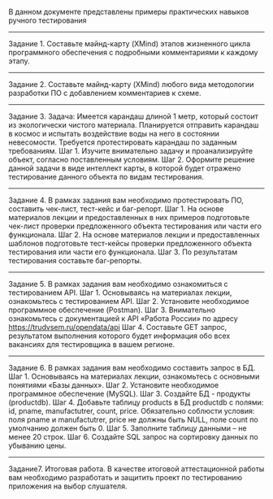 
В данном документе представлены примеры практических навыков ручного тестирования
***
Задание 1. Составьте майнд-карту (XMind) этапов жизненного цикла программного обеспечения с подробными комментариями к каждому этапу.
***
Задание 2. Составьте майнд-карту (XMind) любого вида методологии разработки ПО с добавлением комментариев к схеме.
***
Задание 3. Задача: Имеется карандаш длиной 1 метр, который состоит из экологически чистого материала. Планируется отправить карандаш в космос и испытать воздействие воды на него в состоянии невесомости. Требуется протестировать карандаш по заданным требованиям.
Шаг 1. Изучите внимательно задачу и проанализируйте объект, согласно поставленным условиям.
Шаг 2. Оформите решение данной задачи в виде интеллект карты, в которой будет отражено тестирование данного объекта по видам тестирования.
***
Задание 4. В рамках задания вам необходимо протестировать ПО, составить чек-лист, тест-кейс и баг-репорт.
Шаг 1. На основе материалов лекции и предоставленных в них примеров подготовьте чек-лист проверки предложенного объекта тестирования или части его функционала.
Шаг 2. На основе материалов лекции и предоставленных шаблонов подготовьте тест-кейсы проверки предложенного объекта тестирования или части его функционала.
Шаг 3. По результатам тестирования составьте баг-репорты.
***
Задание 5. 
В рамках задания вам необходимо ознакомиться с тестированием API.
Шаг 1. Основываясь на материалах лекции, ознакомьтесь с тестированием API.
Шаг 2. Установите необходимое программное обеспечение (Postman).
Шаг 3. Внимательно ознакомьтесь с документацией к API «Работа России» по адресу https://trudvsem.ru/opendata/api
Шаг 4. Составьте GET запрос, результатом выполнения которого будет информация обо всех вакансиях для тестировщика в вашем регионе.
***
Задание 6.
В рамках задания вам необходимо cоставить запрос в БД.
Шаг 1. Основываясь на материалах лекции, ознакомьтесь с основными понятиями «Базы данных».
Шаг 2. Установите необходимое программное обеспечение (MySQL).
Шаг 3. Создайте БД - продукты (productdb).
Шаг 4. Добавьте таблицу products в БД productdb с полями: id, pname, manufactutrer, count, price. Обязательно соблюсти условия: поля pname и manufactutrer, price не должны быть NULL, поле count по умолчанию должен быть 0.
Шаг 5. Заполните таблицу данными – не менее 20 строк. 
Шаг 6. Создайте SQL запрос на сортировку данных по убыванию цены.
***
Задание7. Итоговая работа.
В качестве итоговой аттестационной работы вам необходимо разработать и защитить проект по тестированию приложения на выбор слушателя.
